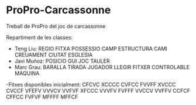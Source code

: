 # ProPro-Carcassonne
Treball de ProPro del joc de carcassonne

Repartiment de les classes:
- Teng Liu:
    REGIO
    FITXA
    POSSESSIO
    CAMP
    ESTRUCTURA
    CAMI
    CREUAMENT
    CIUTAT
    ESGLESIA
- Javi Muñoz:
    POSICIO
    GUI
    JOC
    TAULER
- Marc Grau:
    BARALLA
    TIRADA
    JUGADOR
    LLEGIR FITXER
    CONTROLABLE
    MAQUINA

-Fitxes disponibles inicialment:
    CFCVC
    XCCCC
    CVFCC
    FVVFF
    XVCCC
    CVCCF
    VFEFV
    VVVCV
    VVFVF
    XFCCC
    VVVFV
    FVFFF
    VVCCV
    VVFFV
    CCFCF
    CFFCC
    FVFVF
    MFFFF
    MFFCF
